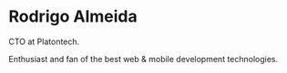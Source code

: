 # Rodrigo Almeida

CTO at Platontech.

Enthusiast and fan of the best web & mobile development technologies.
